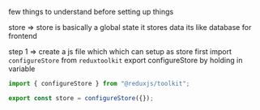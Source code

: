 few things to understand before setting up things

store => store is basically a global state it stores data its like database for frontend

step 1 => create a js file which which can setup as store first import `configureStore` from `reduxtoolkit` export configureStore by holding in variable

```js
import { configureStore } from "@reduxjs/toolkit";

export const store = configureStore({});
```
